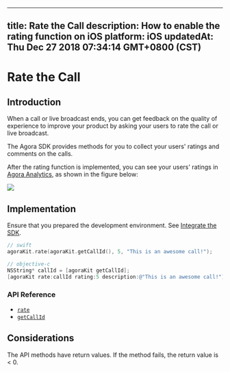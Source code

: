 
---
title: Rate the Call
description: How to enable the rating function on iOS
platform: iOS
updatedAt: Thu Dec 27 2018 07:34:14 GMT+0800 (CST)
---
# Rate the Call
## Introduction

When a call or live broadcast ends, you can get feedback on the quality of experience to improve your product by asking your users to rate the call or live broadcast.

The Agora SDK provides methods for you to collect your users' ratings and comments on the calls.

After the rating function is implemented, you can see your users' ratings in [Agora Analytics](../../en/Video/aa_guide.md), as shown in the figure below:

![](https://web-cdn.agora.io/docs-files/1545801217929)

## Implementation
Ensure that you prepared the development environment. See [Integrate the SDK](../../en/Video/ios_video.md).

```swift
// swift
agoraKit.rate(agoraKit.getCallId(), 5, "This is an awesome call!");
```

```objective-c
// objective-c
NSString* callId = [agoraKit getCallId];
[agoraKit rate:callId rating:5 description:@"This is an awesome call!"]; 
```


### API Reference

- [`rate`](https://docs.agora.io/en/Video/API%20Reference/oc/Classes/AgoraRtcEngineKit.html#//api/name/rate:rating:description:)
- [`getCallId`](https://docs.agora.io/en/Video/API%20Reference/oc/Classes/AgoraRtcEngineKit.html#//api/name/getCallId)

## Considerations

The API methods have return values. If the method fails, the return value is < 0.
